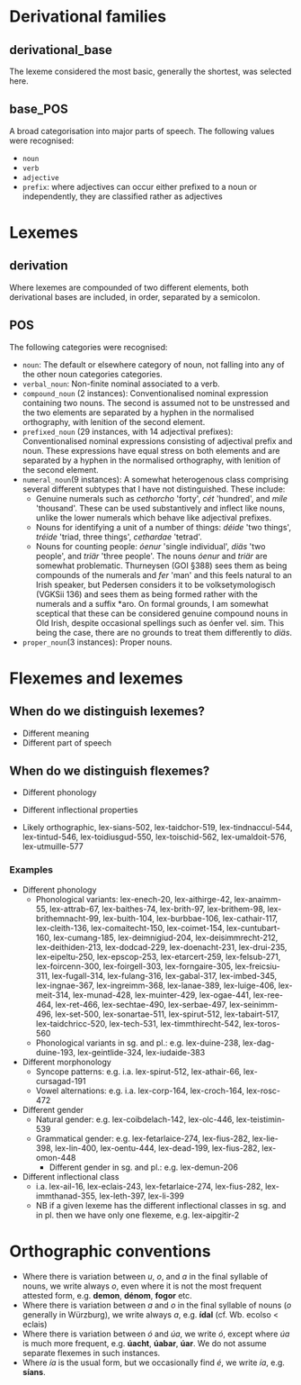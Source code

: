 # Derivational families
## derivational_base
The lexeme considered the most basic, generally the shortest, was selected here.

## base_POS
A broad categorisation into major parts of speech. The following values were recognised:
- `noun`
- `verb`
- `adjective`
- `prefix`: where adjectives can occur either prefixed to a noun or independently, they are classified rather as adjectives

# Lexemes
## derivation
Where lexemes are compounded of two different elements, both derivational bases are included, in order, separated by a semicolon.

## POS
The following categories were recognised:
- `noun`: The default or elsewhere category of noun, not falling into any of the other noun categories categories.
- `verbal_noun`: Non-finite nominal associated to a verb.
- `compound_noun` (2 instances): Conventionalised nominal expression containing two nouns. The second is assumed not to be unstressed and the two elements are separated by a hyphen in the normalised orthography, with lenition of the second element.
- `prefixed_noun` (29 instances, with 14 adjectival prefixes): Conventionalised nominal expressions consisting of  adjectival prefix and noun. These expressions have equal stress on both elements and are separated by a hyphen in the normalised orthography, with lenition of the second element.
- `numeral_noun`(9 instances): A somewhat heterogenous class comprising several different subtypes that I have not distinguished. These include:
    -  Genuine numerals such as _cethorcho_ 'forty', _cét_ 'hundred', and _míle_ 'thousand'. These can be used substantively and inflect like nouns, unlike the lower numerals which behave like adjectival prefixes.
    -  Nouns for identifying a unit of a number of things: _déide_ 'two things', _tréide_ 'triad, three things', _cethardae_ 'tetrad'.
    -  Nouns for counting people: _óenur_ 'single individual', _diäs_ 'two people', and _triär_ 'three people'. The nouns _óenur_ and _triär_ are somewhat problematic. Thurneysen (GOI §388) sees them as being compounds of the numerals and _fer_ 'man' and this feels natural to an Irish speaker, but Pedersen considers it to be volksetymologisch (VGKSii 136) and sees them as being formed rather with the numerals and a suffix \*aro. On formal grounds, I am somewhat sceptical that these can be considered genuine compound nouns in Old Irish, despite occasional spellings such as óenḟer vel. sim. This being the case, there are no grounds to treat them differently to _diäs_.
- `proper_noun`(3 instances): Proper nouns.

# Flexemes and lexemes
## When do we distinguish lexemes?
- Different meaning
- Different part of speech

## When do we distinguish flexemes?
- Different phonology
- Different inflectional properties 
 
- Likely orthographic, lex-sians-502, lex-taidchor-519, lex-tindnaccul-544, lex-tintud-546, lex-toidiusgud-550, lex-toischid-562, lex-umaldoit-576, lex-utmuille-577
  
### Examples
- Different phonology
    - Phonological variants: lex-enech-20, lex-aithirge-42, lex-anaimm-55, lex-attrab-67, lex-baithes-74, lex-brith-97, lex-brithem-98, lex-brithemnacht-99, lex-buith-104, lex-burbbae-106, lex-cathair-117, lex-cleith-136, lex-comaitecht-150, lex-coimet-154, lex-cuntubart-160, lex-cumang-185, lex-deimnigiud-204, lex-deisimmrecht-212, lex-deithiden-213, lex-dodcad-229, lex-doenacht-231, lex-drui-235, lex-eipeltu-250, lex-epscop-253, lex-etarcert-259, lex-felsub-271, lex-foircenn-300, lex-foirgell-303, lex-forngaire-305, lex-freicsiu-311, lex-fugall-314, lex-fulang-316, lex-gabal-317, lex-imbed-345, lex-ingnae-367, lex-ingreimm-368, lex-lanae-389, lex-luige-406, lex-meit-314, lex-munad-428, lex-muinter-429, lex-ogae-441, lex-ree-464, lex-ret-466, lex-sechtae-490, lex-serbae-497, lex-seinimm-496, lex-set-500, lex-sonartae-511, lex-spirut-512, lex-tabairt-517, lex-taidchricc-520, lex-tech-531, lex-timmthirecht-542, lex-toros-560
    - Phonological variants in sg. and pl.: e.g. lex-duine-238, lex-dag-duine-193, lex-geintlide-324, lex-iudaide-383
- Different morphonology
    - Syncope patterns: e.g. i.a. lex-spirut-512, lex-athair-66, lex-cursagad-191
    - Vowel alternations: e.g. i.a. lex-corp-164, lex-croch-164, lex-rosc-472
- Different gender
    - Natural gender: e.g. lex-coibdelach-142, lex-olc-446, lex-teistimin-539
    - Grammatical gender: e.g. lex-fetarlaice-274, lex-fius-282, lex-lie-398, lex-lin-400, lex-oentu-444, lex-dead-199, lex-fius-282, lex-omon-448
        - Different gender in sg. and pl.: e.g. lex-demun-206
- Different inflectional class
    - i.a. lex-ail-16, lex-eclais-243, lex-fetarlaice-274, lex-fius-282, lex-immthanad-355, lex-leth-397, lex-li-399
    - NB if a given lexeme has the different inflectional classes in sg. and in pl. then we have only one flexeme, e.g. lex-aipgitir-2

# Orthographic conventions
- Where there is variation between *u*, *o*, and *a* in the final syllable of nouns, we write always *o*, even where it is not the most frequent attested form, e.g. **demon**, **dénom**, **fogor** etc.
- Where there is variation between *a* and *o* in the final syllable of nouns (*o* generally in Würzburg), we write always *a*, e.g. **ídal** (cf. Wb. ecolso < eclais)
- Where there is variation between *ó* and *úa*, we write *ó*, except where *úa* is much more frequent, e.g. **úacht**, **úabar**, **úar**. We do not assume separate flexemes in such instances.
- Where *ía* is the usual form, but we occasionally find *é*, we write *ía*, e.g. **síans**.


